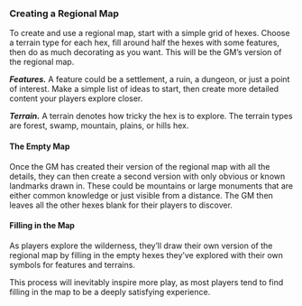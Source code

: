 ### Creating a Regional Map
To create and use a regional map, start with a simple grid of hexes. Choose a terrain type for each hex, fill around half the hexes with some features, then do as much decorating as you want. This will be the GM’s version of the regional map.

***Features.*** A feature could be a settlement, a ruin, a dungeon, or just a point of interest. Make a simple list of ideas to start, then create more detailed content your players explore closer.

***Terrain.*** A terrain denotes how tricky the hex is to explore. The terrain types are forest, swamp, mountain, plains, or hills hex.

#### The Empty Map
Once the GM has created their version of the regional map with all the details, they can then create a second version with only obvious or known landmarks drawn in. These could be mountains or large monuments that are either common knowledge or just visible from a distance.
The GM then leaves all the other hexes blank for their players to discover.

#### Filling in the Map
As players explore the wilderness, they’ll draw their own version of the regional map by filling in the empty hexes they’ve explored with their own symbols for features and terrains.

This process will inevitably inspire more play, as most players tend to find filling in the map to be a deeply satisfying experience. 